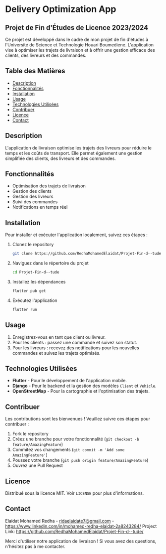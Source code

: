 # Delivery Optimization App

## Projet de Fin d'Études de Licence 2023/2024

Ce projet est développé dans le cadre de mon projet de fin d'études à l'Université de Science et Technologie Houari Boumediene. L'application vise à optimiser les trajets de livraison et à offrir une gestion efficace des clients, des livreurs et des commandes.

## Table des Matières

- [Description](#description)
- [Fonctionnalités](#fonctionnalités)
- [Installation](#installation)
- [Usage](#usage)
- [Technologies Utilisées](#technologies-utilisées)
- [Contribuer](#contribuer)
- [Licence](#licence)
- [Contact](#contact)

## Description

L'application de livraison optimise les trajets des livreurs pour réduire le temps et les coûts de transport. Elle permet également une gestion simplifiée des clients, des livreurs et des commandes.

## Fonctionnalités

- Optimisation des trajets de livraison
- Gestion des clients
- Gestion des livreurs
- Suivi des commandes
- Notifications en temps réel

## Installation

Pour installer et exécuter l'application localement, suivez ces étapes :

1. Clonez le repository
    ```bash
    git clone https://github.com/RedhaMohamedElaidat/Projet-Fin-d--tude/
    ```

2. Naviguez dans le répertoire du projet
    ```bash
    cd Projet-Fin-d--tude
    ```

3. Installez les dépendances
    ```bash
    flutter pub get
    ```

4. Exécutez l'application
    ```bash
    flutter run
    ```

## Usage

1. Enregistrez-vous en tant que client ou livreur.
2. Pour les clients : passez une commande et suivez son statut.
3. Pour les livreurs : recevez des notifications pour les nouvelles commandes et suivez les trajets optimisés.

## Technologies Utilisées

- **Flutter** - Pour le développement de l'application mobile.
- **Django** - Pour le backend et la gestion des modèles `Client` et `Vehicle`.
- **OpenStreetMap** - Pour la cartographie et l'optimisation des trajets.

## Contribuer

Les contributions sont les bienvenues ! Veuillez suivre ces étapes pour contribuer :

1. Fork le repository
2. Créez une branche pour votre fonctionnalité (`git checkout -b feature/AmazingFeature`)
3. Commitez vos changements (`git commit -m 'Add some AmazingFeature'`)
4. Poussez votre branche (`git push origin feature/AmazingFeature`)
5. Ouvrez une Pull Request

## Licence

Distribué sous la licence MIT. Voir `LICENSE` pour plus d'informations.

## Contact

Elaidat Mohamed Redha - ridaelaidate7@gmail.com - https://www.linkedin.com/in/mohamed-redha-elaidat-2a8243284/
Project Link: https://github.com/RedhaMohamedElaidat/Projet-Fin-d--tude/

Merci d'utiliser notre application de livraison ! Si vous avez des questions, n'hésitez pas à me contacter.

